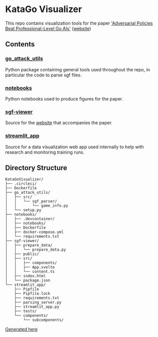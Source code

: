 
# KataGo Visualizer

This repo contains visualization tools for the paper ['Adversarial Policies Beat Professional-Level Go AIs'](https://goattack.far.ai/pdfs/go_attack_paper.pdf) ([website](https://goattack.far.ai/))


## Contents

 ### [go_attack_utils](go_attack_utils)
 Python package containing general tools used throughout the repo, in particular the code to parse sgf files.

 ### [notebooks](notebooks)
 Python notebooks used to produce figures for the paper.

 ### [sgf-viewer](sgf-viewer)
 Source for the [website](https://goattack.far.ai/) that accompanies the paper.

 ### [streamlit_app](streamlit_app)
 Source for a data visualization web app used internally to help with research and monitoring training runs.

## Directory Structure
```
KataGoVisualizer/
├── .circleci/
├── Dockerfile
├── go_attack_utils/
│   ├── src/
│   │   └── sgf_parser/
│   │       └── game_info.py
│   └── setup.py
├── notebooks/
│   ├── .devcontainer/
│   ├── notebooks/
│   ├── Dockerfile
│   ├── docker-compose.yml
│   └── requirements.txt
├── sgf-viewer/
│   ├── prepare_data/
│   │   └── prepare_data.py
│   ├── public/
│   ├── src/
│   │   ├── components/
│   │   ├── App.svelte
│   │   └── content.ts
│   ├── index.html
│   └── package.json
└── streamlit_app/
    ├── Pipfile
    ├── Pipfile.lock
    ├── requirements.txt
    ├── parsing_server.py
    ├── streamlit_app.py
    ├── tests/
    └── components/
        └── subcomponents/
```
[Generated here](https://tree.nathanfriend.io/?s=(%27optiHs!(%27fancy!true~fullPath!false~trailingSlash!true~rootDot!false)~F(%27F%27KataGoVisualiz83.circleci%2F3O3go_attack_utilsIsgf_pars8200game_infoBsetup.py3C.devcHtain82CO*dE8-Nose.yml53sgf-view827*07BpublicI420App.svelte*0cHtL.ts*index.html*package.jsH36MM.lE5*parsing_s8v8B6Btests24*0sub4%2F%27)~v8siH!%271%27)*300%20%202%2F*3%5Cn04NHLs5*JquiJmLs.txt6stJamlit_app7pJpaJ_data8er9fileB.py*Cnotebooks2EockFsource!HonI2src20JreLentM*Pip9NcompODE89%01ONMLJIHFECB987654320*)
